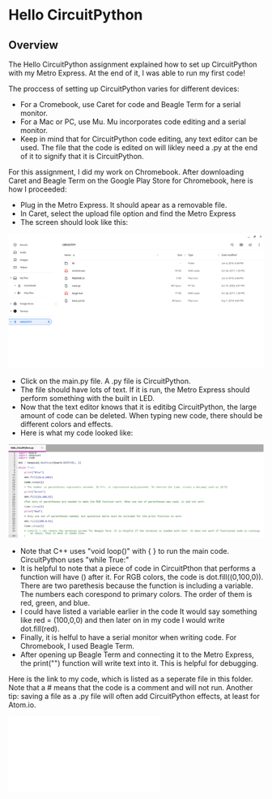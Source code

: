 # Hello CircuitPython
## Overview

The Hello CircuitPython assignment explained how to set up CircuitPython with my Metro Express. At the end of it, I was able to run my first code!

The proccess of setting up CircuitPython varies for different devices:

* For a Cromebook, use Caret for code and Beagle Term for a serial monitor.
* For a Mac or PC, use Mu. Mu incorporates code editing and a serial monitor.
* Keep in mind that for CircuitPython code editing, any text editor can be used. The file that the code is edited on will likley need a .py at the end of it to signify that it is CircuitPython.

For this assignment, I did my work on Chromebook. After downloading Caret and Beagle Term on the Google Play Store for Chromebook, here is how I proceeded:

* Plug in the Metro Express. It should apear as a removable file. 
* In Caret, select the upload file option and find the Metro Express
* The screen should look like this:

![Metro Express Pop-Up](/Hello_CircuitPython/Luke-Engineering_III-Metro_Express_Pop_Up.png)

* Click on the main.py file. A .py file is CircuitPython.
* The file should have lots of text. If it is run, the Metro Express should perform something with the built in LED.
* Now that the text editor knows that it is editibg CircuitPython, the large amount of code can be deleted. When typing new code, there should be different colors and effects.
* Here is what my code looked like: 

![Hello_CircuitPython Code Screenshot](/Hello_CircuitPython/Luke-Engineering_III-Hello_CircuitPython_Screenshot.png)

* Note that C++ uses "void loop()" with { } to run the main code. CircuitPython uses  "while True:" 
* It is helpful to note that a piece of code in CircuitPthon that performs a function will have () after it. For RGB colors, the code is dot.fill((0,100,0)). There are two parethesis because the function is including a variable. The numbers each corespond to primary colors. The order of them is red, green, and blue.
* I could have listed a variable earlier in the code It would say something like red = (100,0,0) and then later on in my code I would write dot.fill(red).
* Finally, it is helful to have a serial monitor when writing code. For Chromebook, I used Beagle Term.
* After opening up Beagle Term and connecting it to the Metro Express, the print("") function will write text into it. This is helpful for debugging. 

Here is the link to my code, which is listed as a seperate file in this folder. Note that a # means that the code is a comment and will not run. Another tip: saving a file as a .py file will often add CircuitPython effects, at least for Atom.io.

![Hello_CircuitPython Code](/Hello_CircuitPython/Hello_CircuitPython.py)
